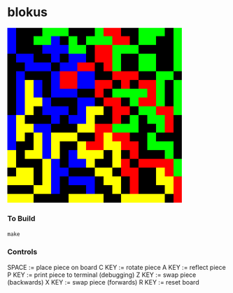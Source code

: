 # blokus

![Image](imgs/blokus.png)

### To Build

`make`

### Controls

SPACE := place piece on board
C KEY := rotate piece
A KEY := reflect piece
P KEY := print piece to terminal (debugging)
Z KEY := swap piece (backwards)
X KEY := swap piece (forwards)
R KEY := reset board